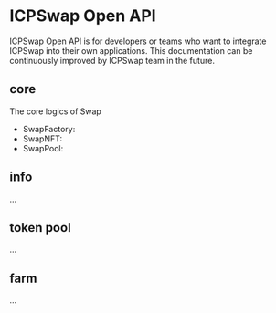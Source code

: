 # ICPSwap Open API

ICPSwap Open API is for developers or teams who want to integrate ICPSwap into their own applications. This documentation can be continuously improved by ICPSwap team in the future.

## core
The core logics of Swap
- SwapFactory: 
- SwapNFT: 
- SwapPool: 

## info
...

## token pool
...

## farm
...